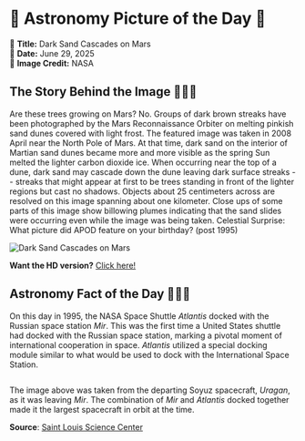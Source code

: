 # 🌌 Astronomy Picture of the Day 🌌
🔭 **Title:** Dark Sand Cascades on Mars  
📅 **Date:** June 29, 2025  
📸 **Image Credit:** NASA  

## The Story Behind the Image 🧑‍🚀🔭
Are these trees growing on Mars? No.  Groups of dark brown streaks have been photographed by the Mars Reconnaissance Orbiter on melting pinkish sand dunes covered with light frost. The featured image was taken in 2008 April near the North Pole of Mars. At that time, dark sand on the interior of Martian sand dunes became more and more visible as the spring Sun melted the lighter carbon dioxide ice.  When occurring near the top of a dune, dark sand may cascade down the dune leaving dark surface streaks -- streaks that might appear at first to be trees standing in front of the lighter regions but cast no shadows. Objects about 25 centimeters across are resolved on this image spanning about one kilometer. Close ups of some parts of this image show billowing plumes indicating that the sand slides were occurring even while the image was being taken.    Celestial Surprise: What picture did APOD feature on your birthday? (post 1995)

![Dark Sand Cascades on Mars](https://apod.nasa.gov/apod/image/2506/almosttrees_mro_960.jpg)

**Want the HD version?** [Click here!](https://apod.nasa.gov/apod/image/2506/almosttrees_mro_2560.jpg)

## Astronomy Fact of the Day 👩‍🚀🚀 
<p>On this day in 1995, the NASA Space Shuttle <i>Atlantis</i> docked with the Russian space station <i>Mir</i>. This was the first time a United States shuttle had docked with the Russian space station, marking a pivotal moment of international cooperation in space. <i>Atlantis</i> utilized a special docking module similar to what would be used to dock with the International Space Station.</p>
<p><img src="https://www.slsc.org/wp-content/uploads/2025/06/jun-29.jpg" alt=""/></p>
<p>The image above was taken from the departing Soyuz spacecraft, <i>Uragan</i>, as it was leaving <i>Mir</i>. The combination of <i>Mir</i> and <i>Atlantis</i> docked together made it the largest spacecraft in orbit at the time.</p>

**Source**: [Saint Louis Science Center](https://www.slsc.org/astronomy-fact-of-the-day-june-29-2025/)
